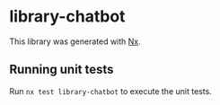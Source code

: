 # library-chatbot

This library was generated with [Nx](https://nx.dev).

## Running unit tests

Run `nx test library-chatbot` to execute the unit tests.
